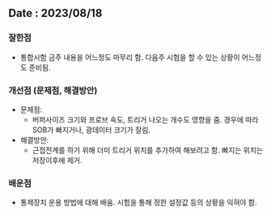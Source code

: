 ## Date : 2023/08/18
### 잘한점
* 통합시험 금주 내용을 어느정도 마무리 함. 다음주 시험을 할 수 있는 상황이 어느정도 준비됨.

### 개선점 (문제점, 해결방안)
* 문제점: 
  * 버퍼사이즈 크기와 프로브 속도, 트리거 나오는 개수도 영향을 줌. 경우에 따라 SOB가 빠지거나, 광데이터 크기가 잘림.
* 해결방안:
  * 근접전계를 하기 위해 더미 트리거 위치를 추가하여 해보려고 함. 빠지는 위치는 저장이후에 제거.

### 배운점
* 통제장치 운용 방법에 대해 배움. 시험을 통해 정한 설정값 등의 상황을 익혀야 함.
